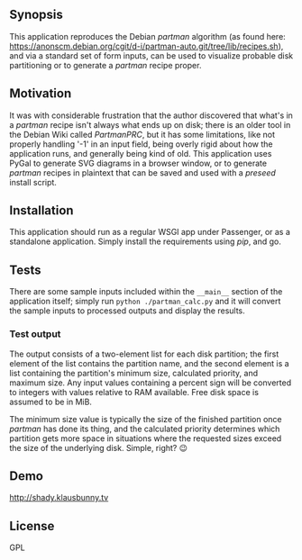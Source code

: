 ## Synopsis

This application reproduces the Debian _partman_ algorithm (as found here:
<https://anonscm.debian.org/cgit/d-i/partman-auto.git/tree/lib/recipes.sh>),
and via a standard set of form inputs, can be used to visualize probable disk
partitioning or to generate a _partman_ recipe proper.

## Motivation

It was with considerable frustration that the author discovered that what's in
a _partman_ recipe isn't always what ends up on disk; there is an older tool in
the Debian Wiki called _PartmanPRC_, but it has some limitations, like not
properly handling '-1' in an input field, being overly rigid about how the
application runs, and generally being kind of old. This application uses PyGal
to generate SVG diagrams in a browser window, or to generate _partman_ recipes
in plaintext that can be saved and used with a _preseed_ install script.

## Installation

This application should run as a regular WSGI app under Passenger, or as a
standalone application. Simply install the requirements using _pip_, and go.

## Tests

There are some sample inputs included within the `__main__` section of the
application itself; simply run `python ./partman_calc.py` and it will convert
the sample inputs to processed outputs and display the results.

### Test output

The output consists of a two-element list for each disk partition; the first
element of the list contains the partition name, and the second element is a
list containing the partition's minimum size, calculated priority, and maximum
size. Any input values containing a percent sign will be converted to integers
with values relative to RAM available. Free disk space is assumed to be in MiB.

The minimum size value is typically the size of the finished partition
once _partman_ has done its thing, and the calculated priority determines which
partition gets more space in situations where the requested sizes exceed the
size of the underlying disk. Simple, right? :wink:

## Demo

<http://shady.klausbunny.tv>

## License

GPL
